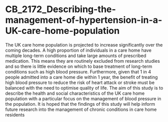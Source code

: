 # CB_2172_Describing-the-management-of-hypertension-in-a-UK-care-home-population

The UK care home population is projected to increase significantly over the coming decades. A high proportion of individuals in a care home have multiple long-term conditions and take large amounts of prescribed medication. This means they are routinely excluded from research studies and so there is little evidence on which to base treatment of long-term conditions such as high blood pressure. Furthermore, given that 1 in 4 people admitted into a care home die within 1 year, the benefit of treating high blood pressure to reduce the risk of heart attack or stroke must be balanced with the need to optimise quality of life. The aim of this study is to describe the health and social characteristics of the UK care home population with a particular focus on the management of blood pressure in the population. It is hoped that the findings of this study will help inform future research into the management of chronic conditions in care home residents
